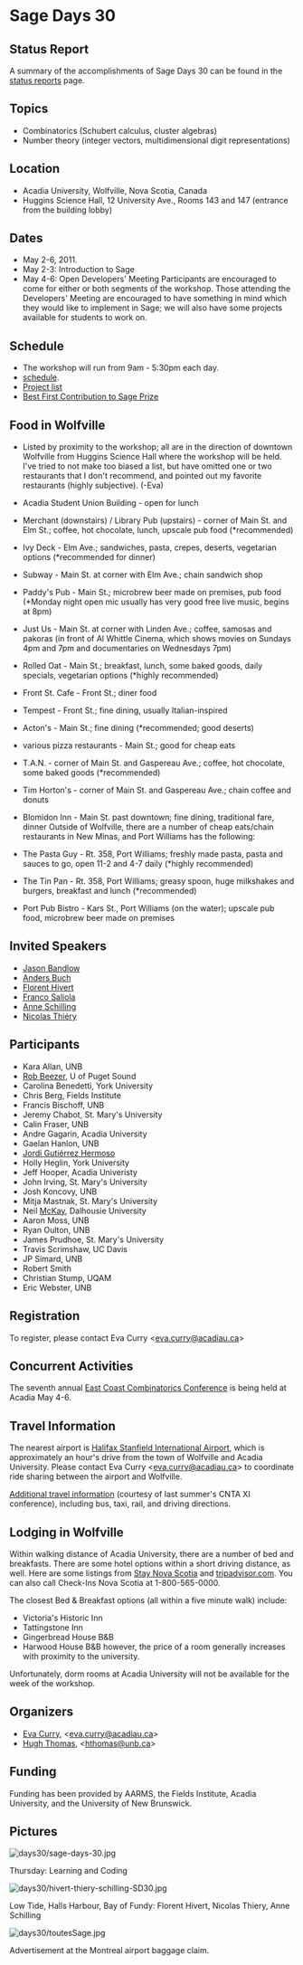 

# Sage Days 30


## Status Report

A summary of the accomplishments of Sage Days 30 can be found in the <a class="http" href="http://wiki.sagemath.org/days30_statusreports">status reports</a> page. 


## Topics

* Combinatorics (Schubert calculus, cluster algebras) 
* Number theory (integer vectors, multidimensional digit representations) 

## Location

* Acadia University, Wolfville, Nova Scotia, Canada 
* Huggins Science Hall, 12 University Ave., Rooms 143 and 147 (entrance from the building lobby) 

## Dates

* May 2-6, 2011.   
* May 2-3: Introduction to Sage 
* May 4-6: Open Developers' Meeting 
Participants are encouraged to come for either or both segments of the workshop.  Those attending the Developers' Meeting are encouraged to have something in mind which they would like to implement in Sage; we will also have some projects available for students to work on. 


## Schedule

* The workshop will run from 9am - 5:30pm each day. 
* <a class="http" href="http://wiki.sagemath.org/days30_schedule">schedule</a>. 
* <a class="http" href="http://wiki.sagemath.org/days30_projects">Project list</a> 
* <a class="http" href="http://wiki.sagemath.org/days30_prize">Best First Contribution to Sage Prize</a> 

## Food in Wolfville

* Listed by proximity to the workshop; all are in the direction of downtown Wolfville from Huggins Science Hall where the workshop will be held.  I've tried to not make too biased a list, but have omitted one or two restaurants that I don't recommend, and pointed out my favorite restaurants (highly subjective).  (-Eva) 
* Acadia Student Union Building - open for lunch 
* Merchant (downstairs) / Library Pub (upstairs) - corner of Main St. and Elm St.; coffee, hot chocolate, lunch, upscale pub food (*recommended) 
* Ivy Deck - Elm Ave.; sandwiches, pasta, crepes, deserts, vegetarian options (*recommended for dinner) 
* Subway - Main St. at corner with Elm Ave.; chain sandwich shop 
* Paddy's Pub - Main St.; microbrew beer made on premises, pub food (*Monday night open mic usually has very good free live music, begins at 8pm) 
* Just Us - Main St. at corner with Linden Ave.; coffee, samosas and pakoras (in front of Al Whittle Cinema, which shows movies on Sundays 4pm and 7pm and documentaries on Wednesdays 7pm) 
* Rolled Oat - Main St.; breakfast, lunch, some baked goods, daily specials, vegetarian options (*highly recommended) 
* Front St. Cafe - Front St.; diner food 
* Tempest - Front St.; fine dining, usually Italian-inspired 
* Acton's - Main St.; fine dining (*recommended; good deserts) 
* various pizza restaurants - Main St.; good for cheap eats 
* T.A.N. - corner of Main St. and Gaspereau Ave.; coffee, hot chocolate, some baked goods (*recommended) 
* Tim Horton's - corner of Main St. and Gaspereau Ave.; chain coffee and donuts 
* Blomidon Inn - Main St. past downtown; fine dining, traditional fare, dinner 
Outside of Wolfville, there are a number of cheap eats/chain restaurants in New Minas, and Port Williams has the following: 

* The Pasta Guy - Rt. 358, Port Williams; freshly made pasta, pasta and sauces to go, open 11-2 and 4-7 daily (*highly recommended) 
* The Tin Pan - Rt. 358, Port Williams; greasy spoon, huge milkshakes and burgers, breakfast and lunch (*recommended) 
* Port Pub Bistro - Kars St., Port Williams (on the water); upscale pub food, microbrew beer made on premises 

## Invited Speakers

* <a class="http" href="http://www.math.upenn.edu/~jbandlow/">Jason Bandlow</a> 
* <a class="http" href="http://www.math.rutgers.edu/~asbuch/">Anders Buch</a> 
* <a class="http" href="http://igm.univ-mlv.fr/~hivert/index.html">Florent Hivert</a> 
* <a class="http" href="http://thales.math.uqam.ca/~saliola/index.html">Franco Saliola</a> 
* <a class="http" href="http://www.math.ucdavis.edu/~anne">Anne Schilling</a> 
* <a class="http" href="http://www.nicolas.thiery.name">Nicolas Thiéry</a> 

## Participants

* Kara Allan, UNB 
* <a class="http" href="http://buzzard.ups.edu">Rob Beezer</a>, U of Puget Sound 
* Carolina Benedetti, York University 
* Chris Berg, Fields Institute 
* Francis Bischoff, UNB 
* Jeremy Chabot, St. Mary's University 
* Calin Fraser, UNB 
* Andre Gagarin, Acadia University 
* Gaelan Hanlon, UNB 
* <a class="http" href="http://jordi.inversethought.com">Jordi Gutiérrez Hermoso</a> 
* Holly Heglin, York University 
* Jeff Hooper, Acadia Univeristy 
* John Irving, St. Mary's University 
* Josh Koncovy, UNB 
* Mitja Mastnak, St. Mary's University 
* Neil <a href="/McKay">McKay</a>, Dalhousie University 
* Aaron Moss, UNB 
* Ryan Oulton, UNB 
* James Prudhoe, St. Mary's University 
* Travis Scrimshaw, UC Davis 
* JP Simard, UNB 
* Robert Smith 
* Christian Stump, UQAM 
* Eric Webster, UNB 

## Registration

To register, please contact Eva Curry <<a href="mailto:eva.curry@acadiau.ca">eva.curry@acadiau.ca</a>> 


## Concurrent Activities

The seventh annual <a class="http" href="http://eccc2011.acadiau.ca">East Coast Combinatorics Conference</a> is being held at Acadia May 4-6.   


## Travel Information

The nearest airport is <a class="http" href="http://http://www.hiaa.ca/">Halifax Stanfield International Airport</a>, which is approximately an hour's drive from the town of Wolfville and Acadia University.  Please contact Eva Curry <<a href="mailto:eva.curry@acadiau.ca">eva.curry@acadiau.ca</a>> to coordinate ride sharing between the airport and Wolfville. 

<a class="http" href="http://math.acadiau.ca/cnta-xi/travel2.html">Additional travel information</a> (courtesy of last summer's CNTA XI conference), including bus, taxi, rail, and driving directions. 


## Lodging in Wolfville

Within walking distance of Acadia University, there are a number of bed and breakfasts.  There are some hotel options within a short driving distance, as well.  Here are some listings from <a class="http" href="http://www.staynovascotia.ca/wolfville_54.php">Stay Nova Scotia</a> and <a class="http" href="http://www.tripadvisor.com/Hotels-g154969-Wolfville_Nova_Scotia-Hotels.html">tripadvisor.com</a>.  You can also call Check-Ins Nova Scotia at 1-800-565-0000. 

The closest Bed & Breakfast options (all within a five minute walk) include: 

* Victoria's Historic Inn 
* Tattingstone Inn 
* Gingerbread House B&B 
* Harwood House B&B 
however, the price of a room generally increases with proximity to the university. 

Unfortunately, dorm rooms at Acadia University will not be available for the week of the workshop. 


## Organizers

* <a class="http" href="http://math.acadiau.ca/curry/">Eva Curry</a>, <<a href="mailto:eva.curry@acadiau.ca">eva.curry@acadiau.ca</a>> 
* <a class="http" href="http://www.math.unb.ca/~hugh">Hugh Thomas</a>, <<a href="mailto:hthomas@unb.ca">hthomas@unb.ca</a>> 

## Funding

Funding has been provided by AARMS, the Fields Institute, Acadia University, and the University of New Brunswick. 


## Pictures

![days30/sage-days-30.jpg](days30/sage-days-30.jpg) 

Thursday: Learning and Coding 

![days30/hivert-thiery-schilling-SD30.jpg](days30/hivert-thiery-schilling-SD30.jpg) 

Low Tide, Halls Harbour, Bay of Fundy:   Florent Hivert, Nicolas Thiery, Anne Schilling 

![days30/toutesSage.jpg](days30/toutesSage.jpg) 

Advertisement at the Montreal airport baggage claim. 
